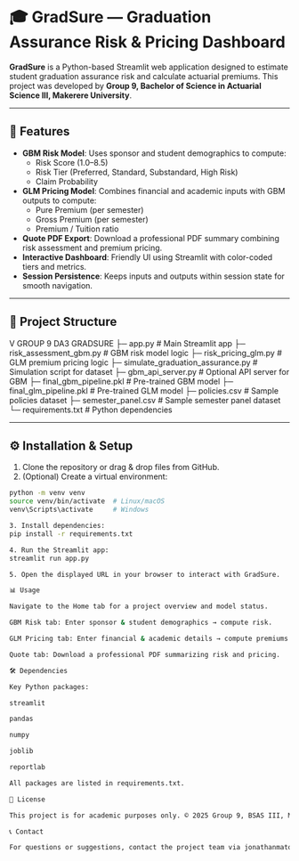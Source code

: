# 🎓 GradSure — Graduation Assurance Risk & Pricing Dashboard

**GradSure** is a Python-based Streamlit web application designed to estimate student graduation assurance risk and calculate actuarial premiums. This project was developed by **Group 9, Bachelor of Science in Actuarial Science III, Makerere University**.

---

## 📌 Features
- **GBM Risk Model**: Uses sponsor and student demographics to compute:
  - Risk Score (1.0–8.5)
  - Risk Tier (Preferred, Standard, Substandard, High Risk)
  - Claim Probability
- **GLM Pricing Model**: Combines financial and academic inputs with GBM outputs to compute:
  - Pure Premium (per semester)
  - Gross Premium (per semester)
  - Premium / Tuition ratio
- **Quote PDF Export**: Download a professional PDF summary combining risk assessment and premium pricing.
- **Interactive Dashboard**: Friendly UI using Streamlit with color-coded tiers and metrics.
- **Session Persistence**: Keeps inputs and outputs within session state for smooth navigation.

---

## 📂 Project Structure
V GROUP 9 DA3 GRADSURE
├─ app.py # Main Streamlit app
├─ risk_assessment_gbm.py # GBM risk model logic
├─ risk_pricing_glm.py # GLM premium pricing logic
├─ simulate_graduation_assurance.py # Simulation script for dataset
├─ gbm_api_server.py # Optional API server for GBM
├─ final_gbm_pipeline.pkl # Pre-trained GBM model
├─ final_glm_pipeline.pkl # Pre-trained GLM model
├─ policies.csv # Sample policies dataset
├─ semester_panel.csv # Sample semester panel dataset
└─ requirements.txt # Python dependencies

---

## ⚙️ Installation & Setup

1. Clone the repository or drag & drop files from GitHub.
2. (Optional) Create a virtual environment:
```bash
python -m venv venv
source venv/bin/activate  # Linux/macOS
venv\Scripts\activate     # Windows

3. Install dependencies:
pip install -r requirements.txt

4. Run the Streamlit app:
streamlit run app.py

5. Open the displayed URL in your browser to interact with GradSure.

📊 Usage

Navigate to the Home tab for a project overview and model status.

GBM Risk tab: Enter sponsor & student demographics → compute risk.

GLM Pricing tab: Enter financial & academic details → compute premiums.

Quote tab: Download a professional PDF summarizing risk and pricing.

🛠️ Dependencies

Key Python packages:

streamlit

pandas

numpy

joblib

reportlab

All packages are listed in requirements.txt.

📄 License

This project is for academic purposes only. © 2025 Group 9, BSAS III, Makerere University.

📞 Contact

For questions or suggestions, contact the project team via jonathanmatovu769@gmail.com